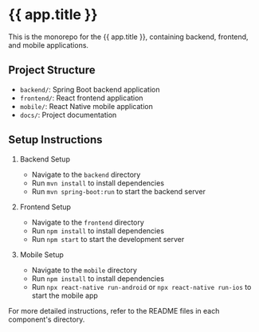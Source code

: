 # {{ app.title }}

This is the monorepo for the {{ app.title }}, containing backend, frontend, and mobile applications.

## Project Structure

- `backend/`: Spring Boot backend application
- `frontend/`: React frontend application
- `mobile/`: React Native mobile application
- `docs/`: Project documentation

## Setup Instructions

1. Backend Setup
   - Navigate to the `backend` directory
   - Run `mvn install` to install dependencies
   - Run `mvn spring-boot:run` to start the backend server

2. Frontend Setup
   - Navigate to the `frontend` directory
   - Run `npm install` to install dependencies
   - Run `npm start` to start the development server

3. Mobile Setup
   - Navigate to the `mobile` directory
   - Run `npm install` to install dependencies
   - Run `npx react-native run-android` or `npx react-native run-ios` to start the mobile app

For more detailed instructions, refer to the README files in each component's directory.